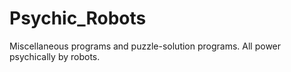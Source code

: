 Psychic_Robots
==============

Miscellaneous programs and puzzle-solution programs. All power psychically by robots.